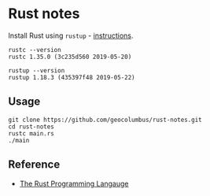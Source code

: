 # Rust notes

Install Rust using ```rustup``` - [instructions](https://www.rust-lang.org/tools/install).

```
rustc --version
rustc 1.35.0 (3c235d560 2019-05-20)

rustup --version
rustup 1.18.3 (435397f48 2019-05-22)
```

## Usage
```
git clone https://github.com/geocolumbus/rust-notes.git
cd rust-notes
rustc main.rs
./main
```

## Reference

* [The Rust Programming Langauge](https://doc.rust-lang.org/book/)

